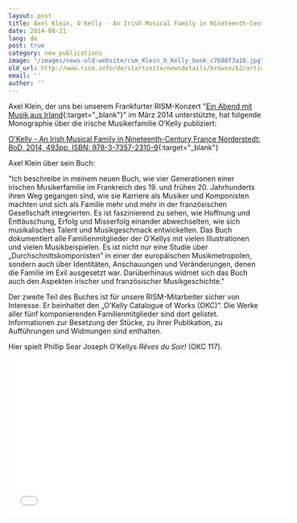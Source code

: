 ```yaml
---
layout: post
title: Axel Klein, O'Kelly - An Irish Musical Family in Nineteenth-Century France
date: 2014-08-21
lang: de
post: true
category: new_publications
image: "/images/news-old-website/csm_Klein_O_Kelly_book_c7680f3a16.jpg"
old_url: http://www.rism.info/de/startseite/newsdetails/browse/62/article/64/axel-klein-okelly-an-irish-musical-family-in-nineteenth-century-france.html
email: ''
author: ''
---
```

Axel Klein, der uns bei unserem Frankfurter RISM-Konzert "[Ein Abend mit Musik aus Irland](/events/2014/02/24/an-evening-of-irish-music.html){:target="_blank"}" im März 2014 unterstützte, hat folgende Monographie über die irische Musikerfamilie O’Kelly publiziert:

[O'Kelly - An Irish Musical Family in Nineteenth-Century France Norderstedt: BoD, 2014, 493pp. ISBN: 978-3-7357-2310-9](http://axelklein.de/publications/books/){:target="_blank"}


Axel Klein über sein Buch:

"Ich beschreibe in meinem neuen Buch, wie vier Generationen einer irischen Musikerfamilie im Frankreich des 19. und frühen 20. Jahrhunderts ihren Weg gegangen sind, wie sie Karriere als Musiker und Komponisten machten und sich als Familie mehr und mehr in der französischen Gesellschaft integrierten. Es ist faszinierend zu sehen, wie Hoffnung und Enttäuschung, Erfolg und Misserfolg einander abwechselten, wie sich musikalisches Talent und Musikgeschmack entwickelten. Das Buch dokumentiert alle Familienmitglieder der O’Kellys mit vielen Illustrationen und vielen Musikbeispielen. Es ist nicht nur eine Studie über „Durchschnittskomponisten” in einer der europäischen Musikmetropolen, sondern auch über Identitäten, Anschauungen und Veränderungen, denen die Familie im Exil ausgesetzt war. Darüberhinaus widmet sich das Buch auch den Aspekten irischer und französischer Musikgeschichte."


Der zweite Teil des Buches ist für unsere RISM-Mitarbeiter sicher von Interesse. Er beinhaltet den „O'Kelly Catalogue of Works (OKC)“. Die Werke aller fünf komponierenden Familienmitglieder sind dort gelistet. Informationen zur Besetzung der Stücke, zu ihrer Publikation, zu Aufführungen und Widmungen sind enthalten.

Hier spielt Phillip Sear Joseph O'Kellys _Rêves du Soir!_ (OKC 117).

<iframe width="560" height="315" src="//www.youtube.com/embed/u5mkmW2rBPE" frameborder="0" allowfullscreen></iframe>